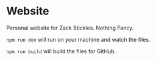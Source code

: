 # Website

Personal website for Zack Stickles. Nothing Fancy.

`npm run dev` will run on your machine and watch the files.

`npm run build` will build the files for GitHub.

